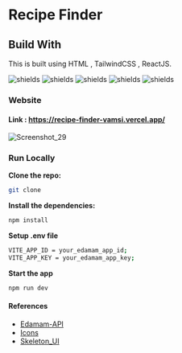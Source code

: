 # Recipe Finder

## Build With
This is built using HTML , TailwindCSS , ReactJS.


![shields](https://img.shields.io/badge/HTML5-E34F26?style=for-the-badge&logo=html5&logoColor=white)
![shields](https://img.shields.io/badge/Tailwind_CSS-38B2AC?style=for-the-badge&logo=tailwind-css&logoColor=white)
![shields](https://img.shields.io/badge/React-20232A?style=for-the-badge&logo=react&logoColor=61DAFB)
![shields](https://img.shields.io/badge/React_Router-CA4245?style=for-the-badge&logo=react-router&logoColor=white)
![shields](https://img.shields.io/badge/Vercel-000000?style=for-the-badge&logo=vercel&logoColor=white)

### Website

#### Link : <https://recipe-finder-vamsi.vercel.app/>


![Screenshot_29](https://github.com/VamsiEdara/recipe-finder/assets/96575839/e0174128-d301-453b-a1fd-fd7a9c8e8c3e)


### Run Locally 


**Clone the repo:**

```bash
git clone
```

**Install the dependencies:**

```bash
npm install
```

**Setup .env file**

```bash
VITE_APP_ID = your_edamam_app_id;
VITE_APP_KEY = your_edamam_app_key;
```

**Start the app**

```bash
npm run dev
```


#### References 

- [Edamam-API](https://www.edamam.com/)
- [Icons](https://lucide.dev/)
- [Skeleton_UI ](https://daisyui.com/components/skeleton/)
